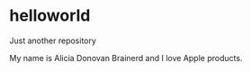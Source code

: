 # helloworld
Just another repository

My name is Alicia Donovan Brainerd and I love Apple products.
